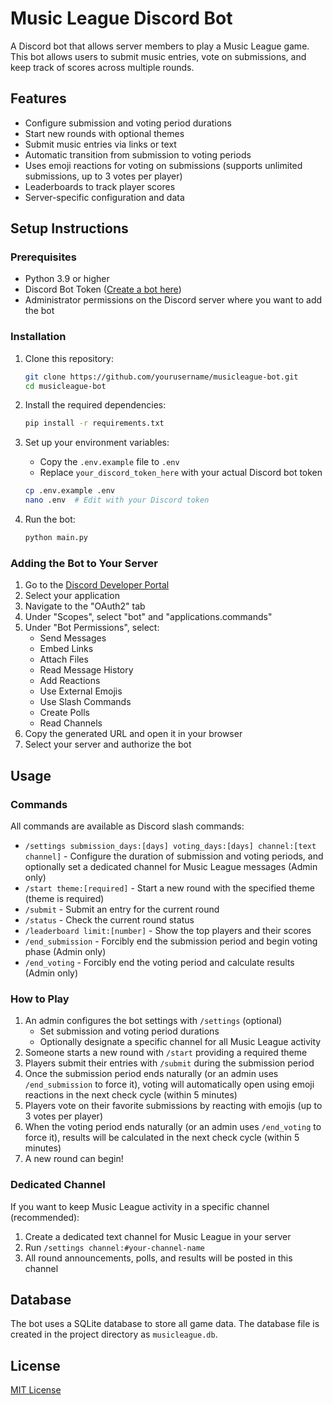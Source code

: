 # Music League Discord Bot

A Discord bot that allows server members to play a Music League game. This bot allows users to submit music entries, vote on submissions, and keep track of scores across multiple rounds.

## Features

- Configure submission and voting period durations
- Start new rounds with optional themes
- Submit music entries via links or text
- Automatic transition from submission to voting periods
- Uses emoji reactions for voting on submissions (supports unlimited submissions, up to 3 votes per player)
- Leaderboards to track player scores
- Server-specific configuration and data

## Setup Instructions

### Prerequisites

- Python 3.9 or higher
- Discord Bot Token ([Create a bot here](https://discord.com/developers/applications))
- Administrator permissions on the Discord server where you want to add the bot

### Installation

1. Clone this repository:
   ```bash
   git clone https://github.com/yourusername/musicleague-bot.git
   cd musicleague-bot
   ```

2. Install the required dependencies:
   ```bash
   pip install -r requirements.txt
   ```

3. Set up your environment variables:
   - Copy the `.env.example` file to `.env`
   - Replace `your_discord_token_here` with your actual Discord bot token

   ```bash
   cp .env.example .env
   nano .env  # Edit with your Discord token
   ```

4. Run the bot:
   ```bash
   python main.py
   ```

### Adding the Bot to Your Server

1. Go to the [Discord Developer Portal](https://discord.com/developers/applications)
2. Select your application
3. Navigate to the "OAuth2" tab
4. Under "Scopes", select "bot" and "applications.commands"
5. Under "Bot Permissions", select:
   - Send Messages
   - Embed Links
   - Attach Files
   - Read Message History
   - Add Reactions
   - Use External Emojis
   - Use Slash Commands
   - Create Polls
   - Read Channels
6. Copy the generated URL and open it in your browser
7. Select your server and authorize the bot

## Usage

### Commands

All commands are available as Discord slash commands:

- `/settings submission_days:[days] voting_days:[days] channel:[text channel]` - Configure the duration of submission and voting periods, and optionally set a dedicated channel for Music League messages (Admin only)
- `/start theme:[required]` - Start a new round with the specified theme (theme is required)
- `/submit` - Submit an entry for the current round
- `/status` - Check the current round status
- `/leaderboard limit:[number]` - Show the top players and their scores
- `/end_submission` - Forcibly end the submission period and begin voting phase (Admin only)
- `/end_voting` - Forcibly end the voting period and calculate results (Admin only)

### How to Play

1. An admin configures the bot settings with `/settings` (optional)
   - Set submission and voting period durations
   - Optionally designate a specific channel for all Music League activity
2. Someone starts a new round with `/start` providing a required theme
3. Players submit their entries with `/submit` during the submission period
4. Once the submission period ends naturally (or an admin uses `/end_submission` to force it), voting will automatically open using emoji reactions in the next check cycle (within 5 minutes)
5. Players vote on their favorite submissions by reacting with emojis (up to 3 votes per player)
6. When the voting period ends naturally (or an admin uses `/end_voting` to force it), results will be calculated in the next check cycle (within 5 minutes)
7. A new round can begin!

### Dedicated Channel

If you want to keep Music League activity in a specific channel (recommended):
1. Create a dedicated text channel for Music League in your server
2. Run `/settings channel:#your-channel-name`
3. All round announcements, polls, and results will be posted in this channel

## Database

The bot uses a SQLite database to store all game data. The database file is created in the project directory as `musicleague.db`.

## License

[MIT License](LICENSE)
